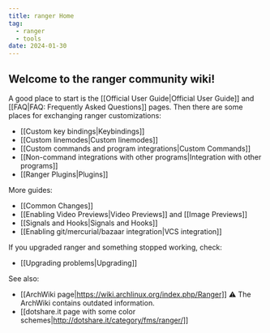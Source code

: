 ```yaml
---
title: ranger Home
tag:
  - ranger
  - tools
date: 2024-01-30
---
```


## Welcome to the ranger community wiki!

A good place to start is the [[Official User Guide|Official User Guide]] and [[FAQ|FAQ: Frequently Asked Questions]] pages.  Then there are some places for exchanging ranger customizations:

* [[Custom key bindings|Keybindings]]
* [[Custom linemodes|Custom linemodes]]
* [[Custom commands and program integrations|Custom Commands]]
* [[Non-command integrations with other programs|Integration with other programs]]
* [[Ranger Plugins|Plugins]]

More guides:

* [[Common Changes]]
* [[Enabling Video Previews|Video Previews]] and [[Image Previews]]
* [[Signals and Hooks|Signals and Hooks]]
* [[Enabling git/mercurial/bazaar integration|VCS integration]]

If you upgraded ranger and something stopped working, check:

* [[Upgrading problems|Upgrading]]

See also:

* [[ArchWiki page|https://wiki.archlinux.org/index.php/Ranger]]
  ⚠️ The ArchWiki contains outdated information.
* [[dotshare.it page with some color schemes|http://dotshare.it/category/fms/ranger/]]
